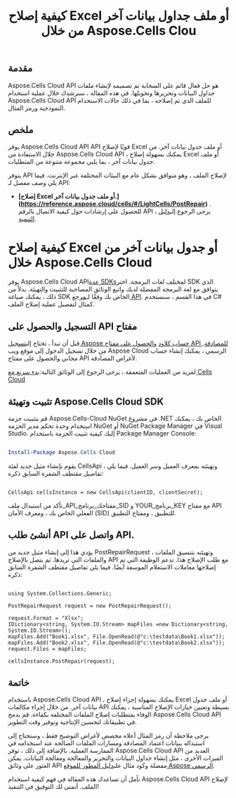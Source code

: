 ﻿---
title: كيفية إصلاح Excel أو ملف جداول بيانات آخر من خلال Aspose.Cells Clou
type: docs
url: /ar/how-to-repair-excel-file
description: كيفية إصلاح Excel أو ملف جداول بيانات آخر من خلال Aspose.Cells Cloud
weight: 10
---
## مقدمة
Aspose.Cells Cloud API هو حل فعال قائم على السحابة تم تصميمه لإنشاء ملفات جداول البيانات وتحريرها وتحويلها. في هذه المقالة ، سنرشدك خلال عملية استخدام Aspose.Cells Cloud API للملف الذي تم إصلاحه ، بما في ذلك حالات الاستخدام النموذجية ورمز المثال.

## ملخص

يوفر Aspose.Cells Cloud API API قويًا لإصلاح Excel أو ملف جدول بيانات آخر. من خلال الاستفادة من Aspose.Cells Cloud API ، يمكنك بسهولة إصلاح Excel أو ملف جدول بيانات آخر ، بما يلبي مجموعة متنوعة من المتطلبات.

يتوفر API لإصلاح الملف ، وهو متوافق بشكل عام مع البيئات المختلفة عبر الإنترنت. فيما يلي وصف مفصل لـ API:

- **[إصلاح Excel أو ملف جدول بيانات آخر.] (https://reference.aspose.cloud/cells/#/LightCells/PostRepair)** . للحصول على إرشادات حول كيفية الاتصال بالرقم API ، يرجى الرجوع إلى[دليل التنمية](https://docs.aspose.cloud/cells/repair/).


# كيفية إصلاح Excel أو جدول بيانات آخر من خلال Aspose.Cells Cloud

 يوفر Aspose.Cells Cloud API[عدة SDKs](https://github.com/aspose-cells-cloud)لمختلف لغات البرمجة. اختر SDK الذي يتوافق مع لغة البرمجة المفضلة لديك واتبع الوثائق المصاحبة للتثبيت والتهيئة. بدلاً من ذلك ، يمكنك صياغة SDK الخاص بك وفقًا لـ[مرجع API](https://reference.aspose.cloud/cells/). في هذا القسم ، سنستخدم C# كمثال لتفصيل عملية إصلاح الملف.


## التسجيل والحصول على API مفتاح

 قبل أن تبدأ ، تحتاج إلى[تسجيل Aspose حساب كلاود](https://id.containerize.com/signup) و[الحصول على مفتاح API للمصادقة](https://dashboard.aspose.cloud/applications). من خلال تسجيل الدخول إلى موقع ويب Aspose Cloud الرسمي ، يمكنك إنشاء حساب مجاني والحصول على مفتاح API لأغراض المصادقة.

 لمزيد من العمليات المتعمقة ، يرجى الرجوع إلى الوثائق التالية:[بدء سريع مع Cells Cloud](https://docs.aspose.cloud/cells/quickstart/)


## تثبيت وتهيئة Aspose.Cells Cloud SDK

قم بتثبيت حزمة Aspose.Cells-Cloud NuGet في مشروع .NET الخاص بك ، يمكنك استخدام وحدة تحكم مدير الحزمة NuGet أو NuGet Package Manager في Visual Studio.
إليك كيفية تثبيت الحزمة باستخدام Package Manager Console:

```Powershell

Install-Package Aspose.Cells-Cloud

```
يقوم بإنشاء مثيل جديد لفئة CellsApi ، وتهيئته بمعرف العميل وسر العميل. فيما يلي تفاصيل مقتطف الشفرة السابق ذكره:

```CSharp

CellsApi cellsInstance = new CellsApi(clientID, clientSecret);

```

تأكد من استبدال ملف_API_مفتاحك_برنامج_SID و YOUR_برنامج_KEY مع مفتاح API الفعلي الخاص بك ، ومعرف الأمان (SID) للتطبيق ، ومفتاح التطبيق.

## أنشئ طلب API واتصل على API.

يؤدي هذا إلى إنشاء مثيل جديد من PostRepairRequest ، وتهيئته بتنسيق الملفات والملفات التي تريدها. ثم يتصل بالإصلاح API مع طلب الإصلاح هذا. تدعم الوظيفة التي تم إصلاحها معاملات الاستعلام الموسعة أيضًا. فيما يلي تفاصيل مقتطف الشفرة السابق ذكره:


```CSharp

using System.Collections.Generic;

PostRepairRequest request = new PostRepairRequest();

request.Format = "Xlsx";
IDictionary<string, System.IO.Stream> mapFiles =new Dictionary<string, System.IO.Stream>(); 
mapFiles.Add("Book1.xlsx", File.OpenRead(@"c:\testdata\Book1.xlsx"));
mapFiles.Add("Book2.xlsx", File.OpenRead(@"c:\testdata\Book2.xlsx"));
request.Files = mapFiles;

cellsInstance.PostRepair(request);

```



## خاتمة

باستخدام Aspose.Cells Cloud API ، يمكنك بسهولة إجراء إصلاح Excel أو ملف جدول بيانات آخر. من خلال إجراء مكالمات API بسيطة وتعيين خيارات الإصلاح المناسبة ، يمكنك الوفاء بمتطلبات إصلاح الملفات المختلفة بكفاءة. قم بدمج Aspose.Cells Cloud API في تطبيقاتك لتحسين الإنتاجية وتوفير وقت التطوير.

 يرجى ملاحظة أن رمز المثال أعلاه مخصص لأغراض التوضيح فقط ، وستحتاج إلى استبداله ببيانات اعتماد المصادقة ومسارات الملفات الصالحة عند استخدامه في الممارسة العملية. بالإضافة إلى ذلك ، توفر Aspose.Cells Cloud API العديد من الميزات الأخرى ، مثل إنشاء جداول البيانات والتحرير والمعالجة ومعالجة البيانات. يمكن العثور على وثائق API مفصلة وكود مثال على[دليل المطور للموقع Aspose الرسمي](/developer-guide/).

نأمل أن تساعدك هذه المقالة في فهم كيفية استخدام Aspose.Cells Cloud API لإصلاح الملف. أتمنى لك التوفيق في التنفيذ!

